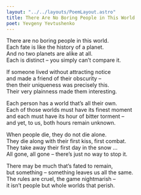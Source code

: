 ```yaml
---
layout: "../../layouts/PoemLayout.astro"
title: There Are No Boring People in This World
poet: Yevgeny Yevtushenko
---
```


There are no boring people in this world.  
Each fate is like the history of a planet.  
And no two planets are alike at all.  
Each is distinct – you simply can’t compare it.

If someone lived without attracting notice  
and made a friend of their obscurity –  
then their uniqueness was precisely this.  
Their very plainness made them interesting.

Each person has a world that’s all their own.  
Each of those worlds must have its finest moment  
and each must have its hour of bitter torment –  
and yet, to us, both hours remain unknown.

When people die, they do not die alone.  
They die along with their first kiss, first combat.  
They take away their first day in the snow …  
All gone, all gone – there’s just no way to stop it.

There may be much that’s fated to remain,  
but something – something leaves us all the same.  
The rules are cruel, the game nightmarish –  
it isn’t people but whole worlds that perish.
